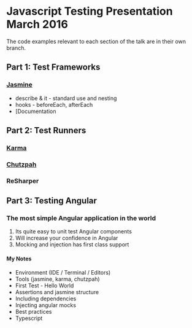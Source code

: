 # Javascript Testing Presentation March 2016

The code examples relevant to each section of the talk are in their own branch.

## Part 1: Test Frameworks

### [Jasmine](!http://jasmine.github.io/2.0/introduction.html)

* describe & it - standard use and nesting
* hooks - beforeEach, afterEach
* [Documentation

## Part 2: Test Runners

### [Karma](!https://karma-runner.github.io)



### [Chutzpah](!http://mmanela.github.io/chutzpah)

### ReSharper



## Part 3: Testing Angular

### The most simple Angular application in the world

 
1. Its quite easy to unit test Angular components
2. Will increase your confidence in Angular
3. Mocking and injection has first class support



#### My Notes

* Environment (IDE / Terminal / Editors)
* Tools (jasmine, karma, chutzpah)
* First Test - Hello World 
* Assertions and jasmine structure
* Including dependencies
* Injecting angular mocks
* Best practices
* Typescript


